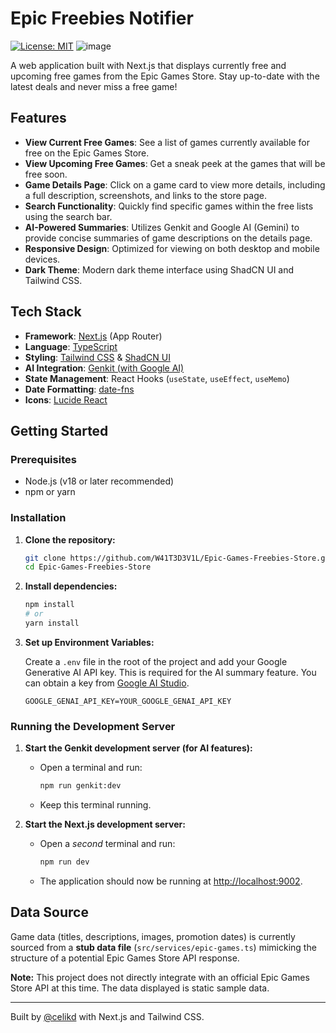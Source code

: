 # Epic Freebies Notifier

[![License: MIT](https://img.shields.io/badge/License-MIT-yellow.svg)](https://opensource.org/licenses/MIT)
![image](https://github.com/user-attachments/assets/53db1ea1-14eb-44c0-a423-a89ad4dd6578)


A web application built with Next.js that displays currently free and upcoming free games from the Epic Games Store. Stay up-to-date with the latest deals and never miss a free game!

## Features

*   **View Current Free Games**: See a list of games currently available for free on the Epic Games Store.
*   **View Upcoming Free Games**: Get a sneak peek at the games that will be free soon.
*   **Game Details Page**: Click on a game card to view more details, including a full description, screenshots, and links to the store page.
*   **Search Functionality**: Quickly find specific games within the free lists using the search bar.
*   **AI-Powered Summaries**: Utilizes Genkit and Google AI (Gemini) to provide concise summaries of game descriptions on the details page.
*   **Responsive Design**: Optimized for viewing on both desktop and mobile devices.
*   **Dark Theme**: Modern dark theme interface using ShadCN UI and Tailwind CSS.

## Tech Stack

*   **Framework**: [Next.js](https://nextjs.org/) (App Router)
*   **Language**: [TypeScript](https://www.typescriptlang.org/)
*   **Styling**: [Tailwind CSS](https://tailwindcss.com/) & [ShadCN UI](https://ui.shadcn.com/)
*   **AI Integration**: [Genkit (with Google AI)](https://firebase.google.com/docs/genkit)
*   **State Management**: React Hooks (`useState`, `useEffect`, `useMemo`)
*   **Date Formatting**: [date-fns](https://date-fns.org/)
*   **Icons**: [Lucide React](https://lucide.dev/)

## Getting Started

### Prerequisites

*   Node.js (v18 or later recommended)
*   npm or yarn

### Installation

1.  **Clone the repository:**
    ```bash
    git clone https://github.com/W41T3D3V1L/Epic-Games-Freebies-Store.git
    cd Epic-Games-Freebies-Store
    ```

2.  **Install dependencies:**
    ```bash
    npm install
    # or
    yarn install
    ```

3.  **Set up Environment Variables:**

    Create a `.env` file in the root of the project and add your Google Generative AI API key. This is required for the AI summary feature. You can obtain a key from [Google AI Studio](https://aistudio.google.com/app/apikey).

    ```env
    GOOGLE_GENAI_API_KEY=YOUR_GOOGLE_GENAI_API_KEY
    ```

### Running the Development Server

1.  **Start the Genkit development server (for AI features):**
    *   Open a terminal and run:
        ```bash
        npm run genkit:dev
        ```
    *   Keep this terminal running.

2.  **Start the Next.js development server:**
    *   Open a *second* terminal and run:
        ```bash
        npm run dev
        ```
    *   The application should now be running at [http://localhost:9002](http://localhost:9002).

## Data Source

Game data (titles, descriptions, images, promotion dates) is currently sourced from a **stub data file** (`src/services/epic-games.ts`) mimicking the structure of a potential Epic Games Store API response.

**Note:** This project does not directly integrate with an official Epic Games Store API at this time. The data displayed is static sample data.





---

Built by [@celikd](https://github.com/W41T3D3V1L) with Next.js and Tailwind CSS.
